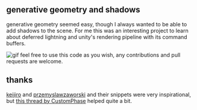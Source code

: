 ## generative geometry and shadows 

generative geometry seemed easy, though I always wanted to be able to add shadows to the scene.
For me this was an interesting project to learn about deferred lightning and unity's rendering pipeline with its command buffers.

![gif](https://imgur.com/3anv2Ap.gif)
feel free to use this code as you wish, any contributions and pull requests are welcome.

## thanks
[keijiro](https://github.com/keijiro "keijiro") and [przemyslawzaworski](https://github.com/przemyslawzaworski/Unity3D-CG-programming "przemyslawzaworski") and their snippets were very inspirational, but [this thread by CustomPhase](https://www.reddit.com/r/Unity3D/comments/b0deyv/your_obligatory_daily_grass_shader_showoff/ "this thread by CustomPhase") helped quite a bit.
